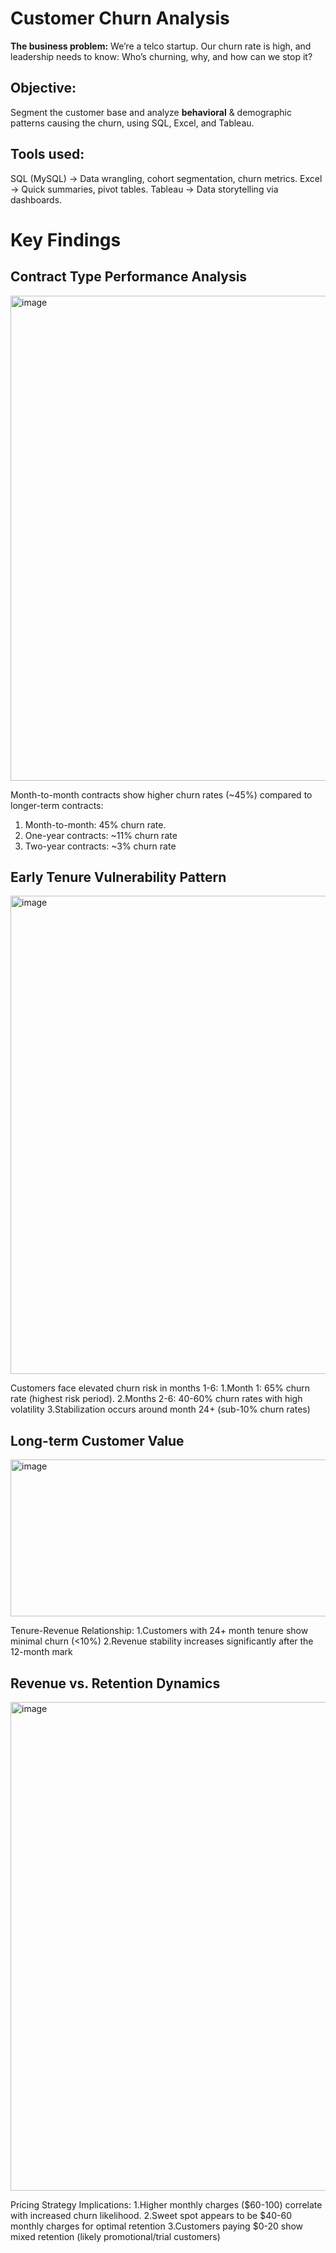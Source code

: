 # Customer Churn Analysis

**The business problem:**
We’re a telco startup. Our churn rate is high, and leadership needs to know: Who’s churning, why, and how can we stop it?

## Objective:
Segment the customer base and analyze **behavioral** & demographic patterns causing the churn, using SQL, Excel, and Tableau.
## Tools used:
SQL (MySQL) → Data wrangling, cohort segmentation, churn metrics.
Excel → Quick summaries, pivot tables.
Tableau → Data storytelling via dashboards.

# Key Findings
## Contract Type Performance Analysis
<img width="1411" height="776" alt="image" src="https://github.com/user-attachments/assets/7c2907fc-8149-407d-af9f-57302fcfe0dd" />

Month-to-month contracts show higher churn rates (~45%) compared to longer-term contracts:
1. Month-to-month: 45% churn rate.
2. One-year contracts: ~11% churn rate
3. Two-year contracts: ~3% churn rate

## Early Tenure Vulnerability Pattern
<img width="1357" height="765" alt="image" src="https://github.com/user-attachments/assets/ef8a53c9-9caa-481f-bf2c-d31801690255" />

Customers face elevated churn risk in months 1-6:
1.Month 1: 65% churn rate (highest risk period).
2.Months 2-6: 40-60% churn rates with high volatility
3.Stabilization occurs around month 24+ (sub-10% churn rates)


## Long-term Customer Value 
<img width="838" height="251" alt="image" src="https://github.com/user-attachments/assets/31f8ac38-e057-40b5-891b-b515082fa8bc" />

Tenure-Revenue Relationship:
1.Customers with 24+ month tenure show minimal churn (<10%)
2.Revenue stability increases significantly after the 12-month mark


## Revenue vs. Retention Dynamics
<img width="1571" height="782" alt="image" src="https://github.com/user-attachments/assets/7a220b29-86fe-4be9-afb0-f33562da1062" />

Pricing Strategy Implications:
1.Higher monthly charges ($60-100) correlate with increased churn likelihood.
2.Sweet spot appears to be $40-60 monthly charges for optimal retention
3.Customers paying $0-20 show mixed retention (likely promotional/trial customers)



